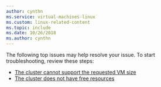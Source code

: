 ```yaml
---
author: cynthn
ms.service: virtual-machines-linux
ms.custom: linux-related-content
ms.topic: include
ms.date: 10/26/2018
ms.author: cynthn
---
```

The following top issues may help resolve your issue. To start troubleshooting, review these steps:

- [The cluster cannot support the requested VM size](../../azure/virtual-machines/linux/troubleshoot-deployment-new-vm-linux.md#the-cluster-cannot-support-the-requested-vm-size)
- [The cluster does not have free resources](../../azure/virtual-machines/linux/troubleshoot-deployment-new-vm-linux.md#the-cluster-does-not-have-free-resources)
